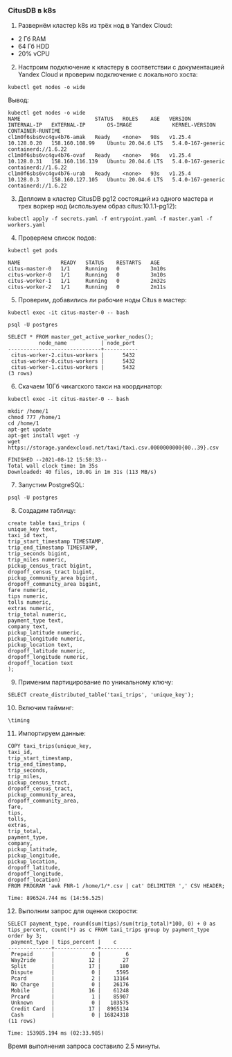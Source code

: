 ### CitusDB в k8s

1. Развернём кластер k8s из трёх нод в Yandex Cloud:
* 2 Гб RAM
* 64 Гб HDD
* 20% vCPU

2. Настроим подключение к кластеру в соответствии с документацией Yandex Cloud и проверим подключение с локального хоста:
```
kubectl get nodes -o wide
```
Вывод:
```
kubectl get nodes -o wide
NAME                        STATUS   ROLES    AGE   VERSION   INTERNAL-IP   EXTERNAL-IP       OS-IMAGE             KERNEL-VERSION      CONTAINER-RUNTIME
cl1m0f6sbs6vc4gv4b76-amak   Ready    <none>   98s   v1.25.4   10.128.0.20   158.160.108.99    Ubuntu 20.04.6 LTS   5.4.0-167-generic   containerd://1.6.22
cl1m0f6sbs6vc4gv4b76-ovaf   Ready    <none>   96s   v1.25.4   10.128.0.31   158.160.116.139   Ubuntu 20.04.6 LTS   5.4.0-167-generic   containerd://1.6.22
cl1m0f6sbs6vc4gv4b76-urab   Ready    <none>   93s   v1.25.4   10.128.0.3    158.160.127.105   Ubuntu 20.04.6 LTS   5.4.0-167-generic   containerd://1.6.22
```

3. Деплоим в кластер CitusDB pg12 состоящий из одного мастера и трех воркер нод (используем образ citus:10.1.1-pg12):

```
kubectl apply -f secrets.yaml -f entrypoint.yaml -f master.yaml -f workers.yaml
```

4. Проверяем список подов:
```
kubectl get pods

NAME             READY   STATUS    RESTARTS   AGE
citus-master-0   1/1     Running   0          3m10s
citus-worker-0   1/1     Running   0          3m10s
citus-worker-1   1/1     Running   0          2m32s
citus-worker-2   1/1     Running   0          2m11s

```

5. Проверим, добавились ли рабочие ноды Citus в мастер:

```
kubectl exec -it citus-master-0 -- bash
```

```
psql -U postgres

SELECT * FROM master_get_active_worker_nodes();
          node_name           | node_port 
------------------------------+-----------
 citus-worker-2.citus-workers |      5432
 citus-worker-0.citus-workers |      5432
 citus-worker-1.citus-workers |      5432
(3 rows)
```

6. Cкачаем 10Гб чикагского такси на координатор:

```
kubectl exec -it citus-master-0 -- bash

mkdir /home/1
chmod 777 /home/1
cd /home/1
apt-get update
apt-get install wget -y
wget https://storage.yandexcloud.net/taxi/taxi.csv.0000000000{00..39}.csv

FINISHED --2021-08-12 15:58:33--
Total wall clock time: 1m 35s
Downloaded: 40 files, 10.0G in 1m 31s (113 MB/s)
```

7. Запустим PostgreSQL:
```
psql -U postgres
```

8. Cоздадим таблицу:

```
create table taxi_trips (
unique_key text, 
taxi_id text, 
trip_start_timestamp TIMESTAMP, 
trip_end_timestamp TIMESTAMP, 
trip_seconds bigint, 
trip_miles numeric, 
pickup_census_tract bigint, 
dropoff_census_tract bigint, 
pickup_community_area bigint, 
dropoff_community_area bigint, 
fare numeric, 
tips numeric, 
tolls numeric, 
extras numeric, 
trip_total numeric, 
payment_type text, 
company text, 
pickup_latitude numeric, 
pickup_longitude numeric, 
pickup_location text, 
dropoff_latitude numeric, 
dropoff_longitude numeric, 
dropoff_location text
);
```

9. Применим партицирование по уникальному ключу:

```
SELECT create_distributed_table('taxi_trips', 'unique_key');
```

10. Включим тайминг:

```
\timing
```

11. Импортируем данные:

```
COPY taxi_trips(unique_key, 
taxi_id, 
trip_start_timestamp, 
trip_end_timestamp, 
trip_seconds, 
trip_miles, 
pickup_census_tract, 
dropoff_census_tract, 
pickup_community_area, 
dropoff_community_area, 
fare, 
tips, 
tolls, 
extras, 
trip_total, 
payment_type, 
company, 
pickup_latitude, 
pickup_longitude, 
pickup_location, 
dropoff_latitude, 
dropoff_longitude, 
dropoff_location)
FROM PROGRAM 'awk FNR-1 /home/1/*.csv | cat' DELIMITER ',' CSV HEADER;

Time: 896524.744 ms (14:56.525)
```

12. Выполним запрос для оценки скорости:

```
SELECT payment_type, round(sum(tips)/sum(trip_total)*100, 0) + 0 as tips_percent, count(*) as c FROM taxi_trips group by payment_type order by 3;
 payment_type | tips_percent |    c     
--------------+--------------+----------
 Prepaid      |            0 |        6
 Way2ride     |           12 |       27
 Split        |           17 |      180
 Dispute      |            0 |     5595
 Pcard        |            2 |    13164
 No Charge    |            0 |    26176
 Mobile       |           16 |    61248
 Prcard       |            1 |    85907
 Unknown      |            0 |   103575
 Credit Card  |           17 |  8965134
 Cash         |            0 | 16824318
(11 rows)

Time: 153985.194 ms (02:33.985)

```

Время выполнения запроса составило 2.5 минуты.